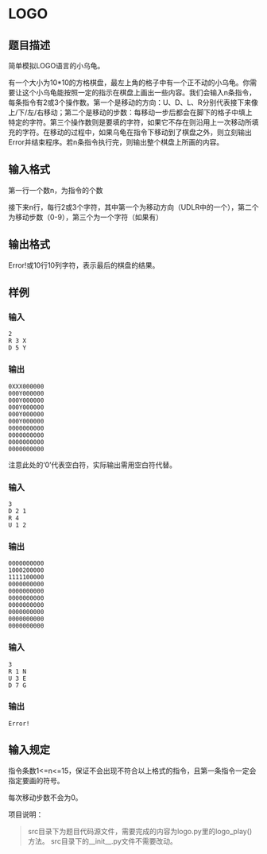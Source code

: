 # LOGO

## 题目描述

简单模拟LOGO语言的小乌龟。

有一个大小为10*10的方格棋盘，最左上角的格子中有一个正不动的小乌龟。你需要让这个小乌龟能按照一定的指示在棋盘上画出一些内容。我们会输入n条指令，每条指令有2或3个操作数。第一个是移动的方向：U、D、L、R分别代表接下来像上/下/左/右移动；第二个是移动的步数：每移动一步后都会在脚下的格子中填上特定的字符。第三个操作数则是要填的字符，如果它不存在则沿用上一次移动所填充的字符。在移动的过程中，如果乌龟在指令下移动到了棋盘之外，则立刻输出Error并结束程序。若n条指令执行完，则输出整个棋盘上所画的内容。

## 输入格式

第一行一个数n，为指令的个数

接下来n行，每行2或3个字符，其中第一个为移动方向（UDLR中的一个），第二个为移动步数（0-9），第三个为一个字符（如果有）

## 输出格式

Error!或10行10列字符，表示最后的棋盘的结果。

## 样例

### 输入

```
2
R 3 X
D 5 Y
```

### 输出

```
0XXX000000
000Y000000
000Y000000
000Y000000
000Y000000
000Y000000
0000000000
0000000000
0000000000
0000000000
```

注意此处的‘0’代表空白符，实际输出需用空白符代替。

### 输入

```
3
D 2 1
R 4
U 1 2
```

### 输出

```
0000000000
1000200000
1111100000
0000000000
0000000000
0000000000
0000000000
0000000000
0000000000
0000000000
```

### 输入

```
3
R 1 N
U 3 E
D 7 G
```

### 输出

```
Error!
```



## 输入规定

指令条数1<=n<=15，保证不会出现不符合以上格式的指令，且第一条指令一定会指定要画的符号。

每次移动步数不会为0。


项目说明：

>src目录下为题目代码源文件，需要完成的内容为logo.py里的logo_play()方法。
>src目录下的__init__.py文件不需要改动。

